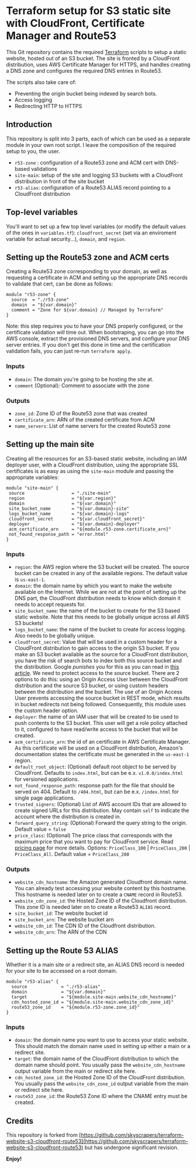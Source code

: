 # Terraform setup for S3 static site with CloudFront, Certificate Manager and Route53

This Git repository contains the required
[Terraform](https://www.terraform.io/) scripts to setup a static
website, hosted out of an S3 bucket. The site is fronted by a
CloudFront distribution, uses AWS Certificate Manager for HTTPS, and
handles creating a DNS zone and configures the required DNS entries in
Route53.

The scripts also take care of:

* Preventing the origin bucket being indexed by search bots.
* Access logging
* Redirecting HTTP to HTTPS

## Introduction

This repository is split into 3 parts, each of which can be used as a
separate module in your own root script. I leave the composition of
the required setup to you, the user.

* `r53-zone` : configuration of a Route53 zone and ACM cert with
  DNS-based validations
* `site-main`: setup of the site and logging S3 buckets with a
  CloudFront distribution in front of the site bucket
* `r53-alias`: configuration of a Route53 ALIAS record pointing to a
  CloudFront distribution

## Top-level variables

You'll want to set up a few top level variables (or modify the default
values of the ones in `variables.tf`): `cloudfront_secret` (set via an
enviroment variable for actual security...), `domain`, and `region`.

## Setting up the Route53 zone and ACM certs

Creating a Route53 zone corresponding to your domain, as well as
requesting a certificate in ACM and setting up the appropriate DNS
records to validate that cert, can be done as follows:

    module "r53-zone" {
      source  = "./r53-zone"
      domain  = "${var.domain}"
      comment = "Zone for ${var.domain} // Managed by Terraform"
    }

Note: this step requires you to have your DNS properly configured, or
the certificate validation _*will*_ time out. When bootstraping, you
can go into the AWS console, extract the provisioned DNS servers, and
configure your DNS server entries. If you don't get this done in time
and the certification validation fails, you can just re-run `terraform
apply`.

### Inputs

* `domain`: The domain you're going to be hosting the site at.
* `comment` (Optional): Comment to associate with the zone

### Outputs

* `zone_id`: Zone ID of the Route53 zone that was created
* `certificate_arn`: ARN of the created certificate from ACM
* `name_servers`: List of name servers for the created Route53 zone

## Setting up the main site

Creating all the resources for an S3-based static website, including
an IAM deployer user, with a CloudFront distribution, using the
appropriate SSL certificates is as easy as using the `site-main`
module and passing the appropriate variables:

    module "site-main" {
     source                  = "./site-main"
     region                  = "${var.region}"
     domain                  = "${var.domain}"
     site_bucket_name        = "${var.domain}-site"
     logs_bucket_name        = "${var.domain}-logs"
     cloudfront_secret       = "${var.cloudfront_secret}"
     deployer                = "${var.domain}-deployer"
     acm_certificate_arn     = "${module.r53-zone.certificate_arn}"
     not_found_response_path = "error.html"
    }

### Inputs

* `region`: the AWS region where the S3 bucket will be created. The
  source bucket can be created in any of the available regions. The
  default value is `us-east-1`.
* `domain`: the domain name by which you want to make the website
  available on the Internet. While we are not at the point of setting
  up the DNS part, the CloudFront distribution needs to know which
  domain it needs to accept requests for.
* `site_bucket_name`: the name of the bucket to create for the S3 based
  static website. Note that this needs to be globally unique across
  all AWS S3 buckets!
* `logs_bucket_name`: the name of the bucket to create for access
  logging. Also needs to be globally unique.
* `cloudfront_secret`: Value that will be used in a
  custom header for a CloudFront distribution to gain access to the
  origin S3 bucket. If you make an S3 bucket available as the source
  for a CloudFront distribution, you have the risk of search bots to
  index both this source bucket and the distribution. Google
  _punishes_ you for this as you can read in
  [this article](https://support.google.com/webmasters/answer/66359?hl=en).
  We need to protect access to the source bucket. There are 2 options
  to do this: using an Origin Access User between the CloudFront
  distribution and the source S3 bucket, or using custom headers
  between the distribution and the bucket. The use of an Origin Access
  User prevents accessing the source bucket in REST mode, which
  results in bucket redirects not being followed. Consequently, this
  module uses the custom header option.
* `deployer`: the name of an IAM user that will be created to be used
  to push contents to the S3 bucket. This user will get a role policy
  attached to it, configured to have read/write access to the bucket
  that will be created.
* `acm_certificate_arn`: the id of an certificate in AWS Certificate
  Manager. As this certificate will be used on a CloudFront
  distribution, Amazon's documentation states the certificate must be
  generated in the `us-east-1` region.
* `default_root_object`: (Optional) default root object to be served
  by CloudFront. Defaults to `index.html`, but can be e.x.
  `v1.0.0/index.html` for versioned applications.
* `not_found_response_path`: response path for the file that should be
  served on 404. Default to `/404.html`, but can be e.x. `/index.html`
  for single page applications.
* `trusted_signers`: (Optional) List of AWS account IDs that are
  allowed to create signed URLs for this distribution. May contain
  `self` to indicate the account where the distribution is created in.
* `forward_query_string`: (Optional) Forward the query string to the
  origin. Default value = `false`
* `price_class`: (Optional) The price class that corresponds with the
  maximum price that you want to pay for CloudFront service. Read
  [pricing page](https://aws.amazon.com/cloudfront/pricing/) for more
  details. Options: `PriceClass_100` | `PriceClass_200` |
  `PriceClass_All`. Default value = `PriceClass_200`

### Outputs

* `website_cdn_hostname`: the Amazon generated Cloudfront domain name.
  You can already test accessing your website content by this
  hostname. This hostname is needed later on to create a `CNAME`
  record in Route53.
* `website_cdn_zone_id`: the Hosted Zone ID of the Cloudfront
  distribution. This zone ID is needed later on to create a Route53
  `ALIAS` record.
* `site_bucket_id`: The website bucket id
* `site_bucket_arn`: The website bucket arn
* `website_cdn_id`: The CDN ID of the Cloudfront distribution.
* `website_cdn_arn`: The ARN of the CDN

## Setting up the Route 53 ALIAS

Whether it is a main site or a redirect site, an ALIAS DNS record is
needed for your site to be accessed on a root domain.

    module "r53-alias" {
      source             = "./r53-alias"
      domain             = "${var.domain}"
      target             = "${module.site-main.website_cdn_hostname}"
      cdn_hosted_zone_id = "${module.site-main.website_cdn_zone_id}"
      route53_zone_id    = "${module.r53-zone.zone_id}"
    }

### Inputs

* `domain`: the domain name you want to use to access your static
  website. This should match the domain name used in setting up either
  a main or a redirect site.
* `target`: the domain name of the CloudFront distribution to which
  the domain name should point. You usually pass the
  `website_cdn_hostname` output variable from the main or redirect
  site here.
* `cdn_hosted_zone_id`: the Hosted Zone ID of the CloudFront
  distribution. You usually pass the `website_cdn_zone_id` output
  variable from the main or redirect site here.
* `route53_zone_id`: the Route53 Zone ID where the CNAME entry must be
  created.

## Credits

This repository is forked from
[https://github.com/skyscrapers/terraform-website-s3-cloudfront-route53](https://github.com/skyscrapers/terraform-website-s3-cloudfront-route53)
but has undergone significant revision.

**Enjoy!**
